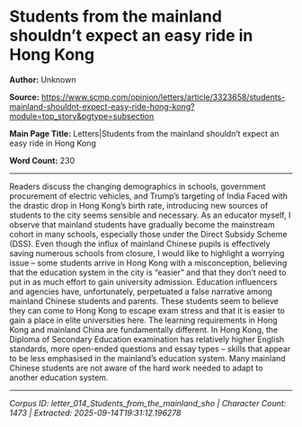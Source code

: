# Students from the mainland shouldn’t expect an easy ride in Hong Kong

**Author:** Unknown

**Source:** https://www.scmp.com/opinion/letters/article/3323658/students-mainland-shouldnt-expect-easy-ride-hong-kong?module=top_story&pgtype=subsection

**Main Page Title:** Letters|Students from the mainland shouldn’t expect an easy ride in Hong Kong

**Word Count:** 230

---

Readers discuss the changing demographics in schools, government procurement of electric vehicles, and Trump’s targeting of India
Faced with the drastic drop in Hong Kong’s birth rate, introducing new sources of students to the city seems sensible and necessary. As an educator myself, I observe that mainland students have gradually become the mainstream cohort in many schools, especially those under the Direct Subsidy Scheme (DSS).
Even though the influx of mainland Chinese pupils is effectively saving numerous schools from closure, I would like to highlight a worrying issue – some students arrive in Hong Kong with a misconception, believing that the education system in the city is “easier” and that they don’t need to put in as much effort to gain university admission. Education influencers and agencies have, unfortunately, perpetuated a false narrative among mainland Chinese students and parents. These students seem to believe they can come to Hong Kong to escape exam stress and that it is easier to gain a place in elite universities here.
The learning requirements in Hong Kong and mainland China are fundamentally different. In Hong Kong, the Diploma of Secondary Education examination has relatively higher English standards, more open-ended questions and essay types – skills that appear to be less emphasised in the mainland’s education system. Many mainland Chinese students are not aware of the hard work needed to adapt to another education system.

---

*Corpus ID: letter_014_Students_from_the_mainland_sho | Character Count: 1473 | Extracted: 2025-09-14T19:31:12.196278*

